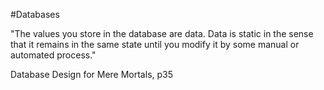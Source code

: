 #Databases 

"The values you store in the database are data. Data is static in the sense that it remains in the same state until you modify it by some manual or automated process."

Database Design for Mere Mortals, p35